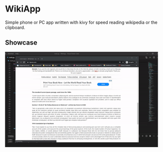 # WikiApp
Simple phone or PC app written with kivy for speed reading wikipedia or the clipboard.

## Showcase
![Showcase](https://raw.githubusercontent.com/skelouse/WikiApp/master/showcase.gif)
